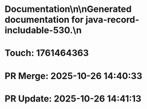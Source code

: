 # Documentation\n\nGenerated documentation for java-record-includable-530.\n

# Touch: 1761464363

# PR Merge: 2025-10-26 14:40:33

# PR Update: 2025-10-26 14:41:13
